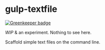 # gulp-textfile

[![Greenkeeper badge](https://badges.greenkeeper.io/kahlil/gulp-textfile.svg)](https://greenkeeper.io/)

_WIP_ & an experiment. Nothing to see here.

Scaffold simple text files on the command line.